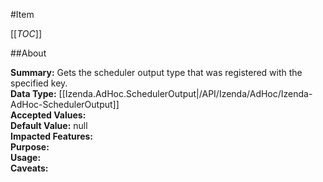 #Item

[[_TOC_]]

##About

**Summary:**  Gets the scheduler output type that was registered with the specified key.   
**Data Type:** [[Izenda.AdHoc.SchedulerOutput|/API/Izenda/AdHoc/Izenda-AdHoc-SchedulerOutput]]  
**Accepted Values:**   
**Default Value:** null  
**Impacted Features:**   
**Purpose:**   
**Usage:**   
**Caveats:**   

